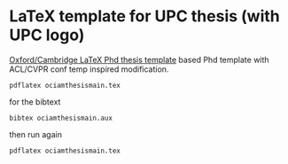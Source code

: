 # LaTeX template for UPC thesis (with UPC logo)
 [Oxford/Cambridge LaTeX Phd thesis template](https://github.com/mcmanigle/OxThesis) based Phd template with ACL/CVPR conf temp inspired modification.


```
pdflatex ociamthesismain.tex 
```
for the bibtext

```
bibtex ociamthesismain.aux
``` 
then run again

```
pdflatex ociamthesismain.tex 
```
